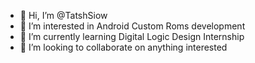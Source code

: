 - 👋 Hi, I’m @TatshSiow
- 👀 I’m interested in Android Custom Roms development
- 🌱 I’m currently learning Digital Logic Design Internship
- 💞️ I’m looking to collaborate on anything interested

<!---
TatshSiow/TatshSiow is a ✨ special ✨ repository because its `README.md` (this file) appears on your GitHub profile.
You can click the Preview link to take a look at your changes.
--->
